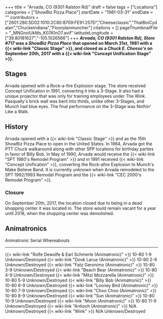 +++
title = "Arvada, CO (9301 Ralston Rd)"
draft = false
tags = ["Locations"]
categories = ["ShowBiz Pizza Place"]
startDate = "1981-03-31"
endDate = ""
contributors = ["2601:280:5D02:1010:2C80:8709:FE91:257D","Cheeseclassic","ThatBoiCydalan","Chuckeindiana","Floorplanmuncher"]
citations = []
pageThumbnailFile = "_MNGnolUkMs_K07A1nO7.avif"
latitudeLongitude = ["39.80181627","-105.1026566"]
+++
***Arvada, CO (9301 Ralston Rd), Store #717* was a *ShowBiz Pizza Place* that opened on March 31st, 1981 with a {{< wiki-link "Classic Stage" >}}, and closed as a *Chuck E. Cheese's* on September 20th, 2017 with a {{< wiki-link "Concept Unification Stage" >}}.**

## Stages

Arvada opened with a Rock-a-fire Explosion stage. The store received Concept Unification in 1991, converting it into a 3-Stage. It also had a unique projector that was only for training employees under The Wink. Pasqually's brick wall was bent into thirds, unlike other 3-Stages, and Munch had blue eyes. The final performance on the 3-Stage was Nothin' Like a Walk.

## History

Arvada opened with a {{< wiki-link "Classic Stage" >}} and as the 15th ShowBiz Pizza Place to open in the United States. In 1984, Arvada got the PTT Chuck walkaround along with other SPP locations for birthday parties in favor of Billy Bob. In May of 1990, Arvada would receive the {{< wiki-link "SPT 1980's Remodel Program" >}} and in 1991 received {{< wiki-link "Concept Unification" >}}, converting the Rock-afire Explosion to Munch's Make Believe Band. It is currently unknown when Arvada remodeled to the SPT 1992/1993 Remodel Program and the {{< wiki-link "CEC 2000's Remodel Program" >}}.

### Closure

On September 20th, 2017, the location closed due to being in a dead shopping center it was located in. The store would remain vacant for a year until 2018, when the shopping center was demolished.

## Animatronics

  Animatronic                                                           Serial       Whereabouts
  --------------------------------------------------------------------- ------------ -------------------
  {{< wiki-link "Rolfe Dewolfe & Earl Schmerle (Animatronic)" >}}   10-80 1-9    Unknown/Destroyed
  {{< wiki-link "Dook Larue (Animatronic)" >}}                      10-80 2-9    Unknown/Destroyed
  {{< wiki-link "Fatz Geronimo (Animatronic)" >}}                   10-80 3-9    Unknown/Destroyed
  {{< wiki-link "Beach Bear (Animatronic)" >}}                      10-80 4-9    Unknown/Destroyed
  {{< wiki-link "Mitzi Mozzarella (Animatronic)" >}}                10-80 5-9    Unknown/Destroyed
  {{< wiki-link "Billy Bob (Animatronic)" >}}                       10-80 6-9    Unknown/Destroyed
  {{< wiki-link "Looney Bird (Animatronic)" >}}                     10-80 7-9    Unknown/Destroyed
  {{< wiki-link "Choo Choo (Animatronic)" >}}                       10-80 8-9    Unknown/Destroyed
  {{< wiki-link "Sun (Animatronic)" >}}                             10-80 10-9   Unknown/Destroyed
  {{< wiki-link "Moon (Animatronic)" >}}                            10-80 11-9   Unknown/Destroyed
  {{< wiki-link "Antioch (Animatronic)" >}}                         N/A          Unknown/Destroyed
  {{< wiki-link "Wink" >}}                                          N/A          Unknown/Destroyed
